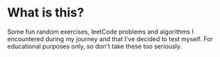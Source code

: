 # What is this?
Some fun random exercises, leetCode problems and algorithms I encountered during my journey and that I've decided to test myself. For educational purposes only, so don't take these too seriously.
